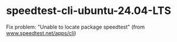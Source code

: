 # speedtest-cli-ubuntu-24.04-LTS
Fix problem: "Unable to locate package speedtest" (from www.speedtest.net/apps/cli)
